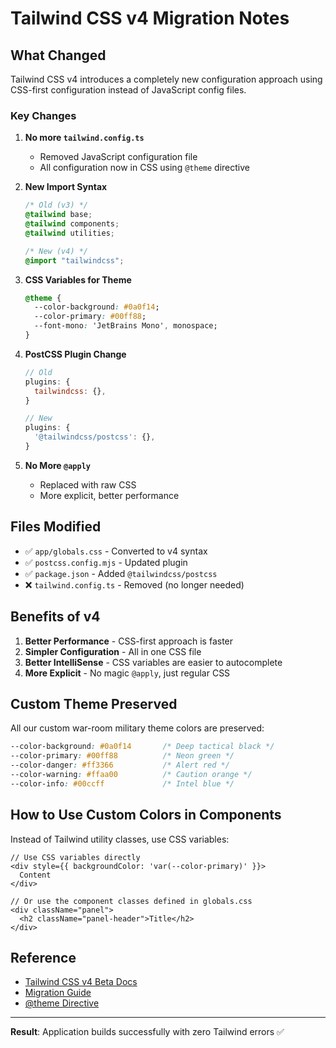 # Tailwind CSS v4 Migration Notes

## What Changed

Tailwind CSS v4 introduces a completely new configuration approach using CSS-first configuration instead of JavaScript config files.

### Key Changes

1. **No more `tailwind.config.ts`**
   - Removed JavaScript configuration file
   - All configuration now in CSS using `@theme` directive

2. **New Import Syntax**
   ```css
   /* Old (v3) */
   @tailwind base;
   @tailwind components;
   @tailwind utilities;

   /* New (v4) */
   @import "tailwindcss";
   ```

3. **CSS Variables for Theme**
   ```css
   @theme {
     --color-background: #0a0f14;
     --color-primary: #00ff88;
     --font-mono: 'JetBrains Mono', monospace;
   }
   ```

4. **PostCSS Plugin Change**
   ```js
   // Old
   plugins: {
     tailwindcss: {},
   }

   // New
   plugins: {
     '@tailwindcss/postcss': {},
   }
   ```

5. **No More `@apply`**
   - Replaced with raw CSS
   - More explicit, better performance

## Files Modified

- ✅ `app/globals.css` - Converted to v4 syntax
- ✅ `postcss.config.mjs` - Updated plugin
- ✅ `package.json` - Added `@tailwindcss/postcss`
- ❌ `tailwind.config.ts` - Removed (no longer needed)

## Benefits of v4

1. **Better Performance** - CSS-first approach is faster
2. **Simpler Configuration** - All in one CSS file
3. **Better IntelliSense** - CSS variables are easier to autocomplete
4. **More Explicit** - No magic `@apply`, just regular CSS

## Custom Theme Preserved

All our custom war-room military theme colors are preserved:

```css
--color-background: #0a0f14       /* Deep tactical black */
--color-primary: #00ff88          /* Neon green */
--color-danger: #ff3366           /* Alert red */
--color-warning: #ffaa00          /* Caution orange */
--color-info: #00ccff             /* Intel blue */
```

## How to Use Custom Colors in Components

Instead of Tailwind utility classes, use CSS variables:

```tsx
// Use CSS variables directly
<div style={{ backgroundColor: 'var(--color-primary)' }}>
  Content
</div>

// Or use the component classes defined in globals.css
<div className="panel">
  <h2 className="panel-header">Title</h2>
</div>
```

## Reference

- [Tailwind CSS v4 Beta Docs](https://tailwindcss.com/docs/v4-beta)
- [Migration Guide](https://tailwindcss.com/docs/upgrade-guide)
- [@theme Directive](https://tailwindcss.com/docs/functions-and-directives#theme)

---

**Result**: Application builds successfully with zero Tailwind errors ✅
